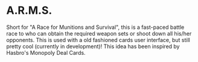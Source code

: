 # A.R.M.S.
Short for "A Race for Munitions and Survival", this is a fast-paced battle race to who can obtain the required weapon sets or shoot down all his/her opponents. This is used with a old fashioned cards user interface, but still pretty cool (currently in development)! This idea has been inspired by Hasbro's Monopoly Deal Cards.
